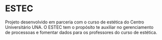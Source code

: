 # ESTEC
Projeto desenvolvido em parceria com o curso de estética do Centro Universitário UNA.
O ESTEC tem o propósito te auxiliar no gerenciamento de processoas e fomentar dados para os professores do curso de estética.
